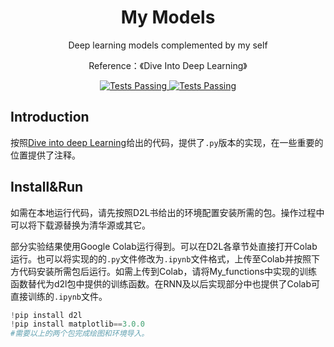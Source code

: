 <h1 align="center">
My Models
</h1>
<p align="center">
Deep learning models complemented by my self 
<p align="center">
Reference：《Dive Into Deep Learning》
 <p align="center">
    <a href="https://zh.d2l.ai/">
      <img alt="Tests Passing" src="https://img.shields.io/badge/D2L-%E4%BB%A3%E7%A0%81%E5%8F%82%E8%80%83-brightgreen" />
     <a href="https://zh.d2l.ai/chapter_installation/index.html">
      <img alt="Tests Passing" src="https://img.shields.io/badge/D2L-%E7%8E%AF%E5%A2%83%E9%85%8D%E7%BD%AE-brightgreen" />
    </a>


## Introduction
按照[Dive into deep Learning](https://zh.d2l.ai)给出的代码，提供了`.py`版本的实现，在一些重要的位置提供了注释。

## Install&Run
如需在本地运行代码，请先按照D2L书给出的环境配置安装所需的包。操作过程中可以将下载源替换为清华源或其它。
     
部分实验结果使用Google Colab运行得到。可以在D2L各章节处直接打开Colab运行。也可以将实现的的`.py`文件修改为`.ipynb`文件格式，上传至Colab并按照下方代码安装所需包后运行。如需上传到Colab，请将My_functions中实现的训练函数替代为d2l包中提供的训练函数。在RNN及以后实现部分中也提供了Colab可直接训练的`.ipynb`文件。

```python
!pip install d2l
!pip install matplotlib==3.0.0
#需要以上的两个包完成绘图和环境导入。
```

